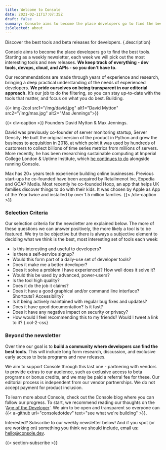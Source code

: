 ```yaml
---
title: Welcome to Console
date: 2021-02-11T17:07:35Z
draft: false
summary: Console aims to become the place developers go to find the best tools.
isSelected: about
---
```


Discover the best tools and beta releases for developers.
{.description}

Console aims to become the place developers go to find the
best tools. Starting as a weekly newsletter, each week we will pick out the
most interesting tools and new releases. **We keep track of everything - dev
tools, devops, cloud, and APIs - so you don't have to.**

Our recommendations are made through years of experience and research, bringing
a deep practical understanding of the needs of experienced developers. **We
pride ourselves on being transparent in our editorial approach.** It’s our job
to do the filtering, so you can stay up-to-date with the tools that matter, and
focus on what you do best. Building.

{{< img-2col src1="/img/david.jpg" alt1="David Mytton" src2="/img/max.jpg" alt2="Max Jennings">}}

{{< div-caption >}}
Founders David Mytton & Max Jennings.

David was previously co-founder of server monitoring startup, Server Density.
He built the original version of the product in Python and grew the business to
acquisition in 2018, at which point it was used by hundreds of customers to
collect billions of time series metrics from millions of servers. More
recently, he has been researching sustainable computing at Imperial College
London & Uptime Institute, which [he continues to do](https://davidmytton.blog/publications/)
alongside running Console.

Max has 20+ years tech experience building online businesses. Previous
start-ups he co-founded have been acquired by Retailmenot Inc, Expedia and GCAP
Media. Most recently he co-founded Hoop, an app that helps UK families discover
things to do with their kids. It was chosen by Apple as App of the Year twice
and installed by over 1.5 million families.
{{< /div-caption >}}

### Selection Criteria

Our selection criteria for the newsletter are explained below. The more of
these questions we can answer positively, the more likely a tool is to be
featured. We try to be objective but there is always a subjective element to
deciding what we think is the best, most interesting set of tools each week:

-   Is this interesting and useful to developers?
-   Is there a self-service signup?
-   Would this form part of a daily-use set of developer tools?
-   Does it make me a better developer?
-   Does it solve a problem I have experienced? How well does it solve it?
-   Would this be used by advanced, power-users?
-   Is the tool high quality?
-   Does it do the job it claims?
-   Does it have a good graphical and/or command line interface? Shortcuts? Accessibility?
-   Is it being actively maintained with regular bug fixes and updates?
-   Does it have good documentation? Is it fast?
-   Does it have any negative impact on security or privacy?
-   How would I feel recommending this to my friends? Would I tweet a link to it?
{.col-2-css}

### Beyond the newsletter

Over time our goal is to **build a community where developers can find the best
tools**. This will include long form research, discussion, and exclusive early
access to beta programs and new releases.

We aim to support Console through this last one - partnering with vendors to
provide extras to our audience, such as exclusive access to beta programs or
bonus credits, and we may be paid a referral fee for these. Our editorial
process is independent from our vendor partnerships. We do not accept payment
for product inclusion.

To learn more about Console, check out the Console blog where you can follow
our progress. To start, we recommend reading our thoughts on the '[Age of the
Developer](https://blog.console.dev/focusing-on-developers/)'. We aim to be
open and transparent so everyone can {{< a-github url="consoledotdev" text="see what we're building" >}}.

Interested? Subscribe to our weekly newsletter below! And if you spot (or are
working on) something you think we should include, email us:
[hello@console.dev](mailto:hello@console.dev).

{{< section-subscribe >}}
